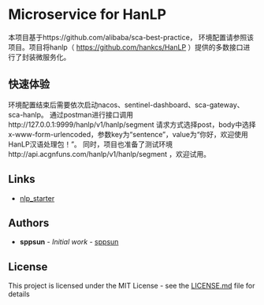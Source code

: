 # Microservice for HanLP

本项目基于https://github.com/alibaba/sca-best-practice， 环境配置请参照该项目。项目将hanlp（ https://github.com/hankcs/HanLP ）提供的多数接口进行了封装微服务化。

## 快速体验

环境配置结束后需要依次启动nacos、sentinel-dashboard、sca-gateway、sca-hanlp。
通过postman进行接口调用http://127.0.0.1:9999/hanlp/v1/hanlp/segment
请求方式选择post，body中选择x-www-form-urlencoded，参数key为“sentence”，value为“你好，欢迎使用HanLP汉语处理包！”。
同时，项目也准备了测试环境http://api.acgnfuns.com/hanlp/v1/hanlp/segment ，欢迎试用。

## Links

* [nlp_starter](https://github.com/sppsun/nlp_starter)

## Authors

* **sppsun** - *Initial work* - [sppsun](https://github.com/sppsun)

## License

This project is licensed under the MIT License - see the [LICENSE.md](LICENSE.md) file for details

